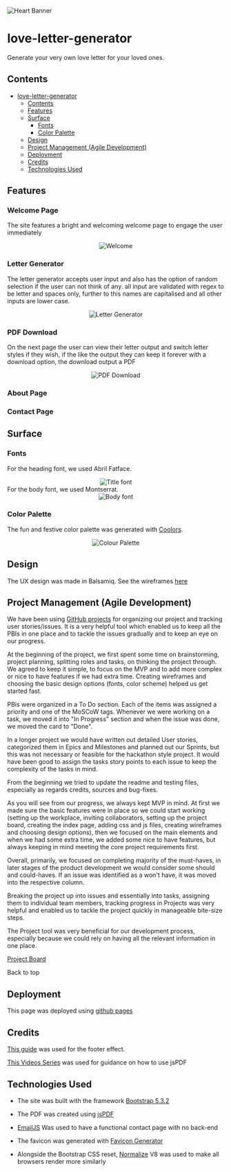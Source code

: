 ![Heart Banner](assets/images/readme-heart-banner.png)

# love-letter-generator
Generate your very own love letter for your loved ones.

## Contents

- [love-letter-generator](#love-letter-generator)
  - [Contents](#contents)
  - [Features](#Features)
  - [Surface](#surface)
    - [Fonts](#fonts)
    - [Color Palette](#color-palette)
  - [Design](#design)
  - [Project Management (Agile Development)](#project-management-agile-development)
  - [Deployment](#deployment)
  - [Credits](#credits)
  - [Technologies Used](#technologies-used)

## Features
### Welcome Page

The site features a bright and welcoming welcome page to engage the user immediately

<div align="center">
  <img src="./assets/readme-images/Welcome.gif" alt="Welcome">
</div>

### Letter Generator

The letter generator accepts user input and also has the option of random selection if the user can not think of any. all input are validated with regex to be letter and spaces only, further to this names are capitalised and all other inputs are lower case.

<div align="center">
  <img src="./assets/readme-images/LetterGenerator.png" alt="Letter Generator">
</div>

### PDF Download

On the next page the user can view their letter output and switch letter styles if they wish, if the like the output they can keep it forever with a download option, the download output a PDF

<div align="center">
  <img src="./assets/readme-images/LetterDownload.png" alt="PDF Download">
</div>

### About Page

### Contact Page

## Surface
### Fonts
For the heading font, we used Abril Fatface.
<div align="center">
  <img src="./assets/readme-images/font-title.png" alt="Title font">
</div>
For the body font, we used Montserrat.
<div align="center">
  <img src="./assets/readme-images/font-body.png" alt="Body font">
</div>

### Color Palette
The fun and festive color palette was generated with [Coolors](https://coolors.co/).
<div align="center">
  <img src="./assets/readme-images/colour-pallette.png" alt="Colour Palette">
</div>

## Design

The UX design was made in Balsamiq. See the wireframes [here](assets/PDF/LoveLetterGenerator.pdf)

## Project Management (Agile Development)

We have been using [GitHub projects](https://github.com/users/lucia2007/projects/10/views/1) for organizing our project and tracking user stories/issues. It is a very helpful tool which enabled us to keep all the PBIs in one place and to tackle the issues gradually and to keep an eye on our progress.

At the beginning of the project, we first spent some time on brainstorming, project planning, splitting roles and tasks, on thinking the project through. We agreed to keep it simple, to focus on the MVP and to add more complex or nice to have features if we had extra time. Creating wireframes and choosing the basic design options (fonts, color scheme) helped us get started fast. 

PBis were organized in a To Do section. Each of the items was assigned a priority and one of the MoSCoW tags. Whenever we were working on a task, we moved it into "In Progress" section and when the issue was done, we moved the card to "Done". 

In a longer project we would have written out detailed User stories, categorized them in Epics and Milestones and planned out our Sprints, but this was not necessary or feasible for the hackathon style project. It would have been good to assign the tasks story points to each issue to keep the complexity of the tasks in mind.

From the beginning we tried to update the readme and testing files, especially as regards credits, sources and bug-fixes.

As you will see from our progress, we always kept MVP in mind. At first we made sure the basic features were in place so we could start working (setting up the workplace, inviting collaborators, setting up the project board, creating the index page, adding css and js files, creating wireframes and choosing design options), then we focused on the main elements and when we had some extra time, we added some nice to have features, but always keeping in mind meeting the core project requirements first.

Overall, primarily, we focused on completing majority of the must-haves, in later stages of the product development we would consider some should and could-haves. If an issue was identified as a won't have, it was moved into the respective column.

Breaking the project up into issues and essentially into tasks, assigning them to individual team members, tracking progress in Projects was very helpful and enabled us to tackle the project quickly in manageable bite-size steps.

The Project tool was very beneficial for our development process, especially because we could rely on having all the relevant information in one place.

[Project Board](./assets/readme-images/project-board.png)

Back to top

## Deployment

This page was deployed using [github pages](https://pages.github.com/)

## Credits

[This guide](https://www.youtube.com/watch?v=G_h2pGZcOzc) was used for the footer effect.

[This Videos Series](https://www.youtube.com/watch?v=6toXMFyQdB0&list=PLc1g3vwxhg1WVhYrKP0GJlZIlSn9loyXD) was used for guidance on how to use jsPDF


## Technologies Used

- The site was built with the framework [Bootstrap 5.3.2](https://getbootstrap.com/)

- The PDF was created using [jsPDF](https://rawgit.com/MrRio/jsPDF/master/docs/index.html)

- [EmailJS](https://www.emailjs.com/) Was used to have a functional contact page with no back-end

- The favicon was generated with [Favicon Generator](https://favicon.io/favicon-converter/)

- Alongside the Bootstrap CSS reset, [Normalize](https://necolas.github.io/normalize.css/) V8 was used to make all browsers render more similarly
